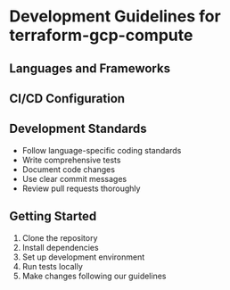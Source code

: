 # Development Guidelines for terraform-gcp-compute

## Languages and Frameworks


## CI/CD Configuration

## Development Standards
- Follow language-specific coding standards
- Write comprehensive tests
- Document code changes
- Use clear commit messages
- Review pull requests thoroughly

## Getting Started
1. Clone the repository
2. Install dependencies
3. Set up development environment
4. Run tests locally
5. Make changes following our guidelines